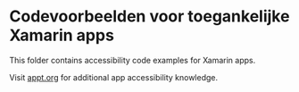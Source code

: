# Codevoorbeelden voor toegankelijke Xamarin apps

This folder contains accessibility code examples for Xamarin apps.

Visit [appt.org](https://appt.org/) for additional app accessibility knowledge.
